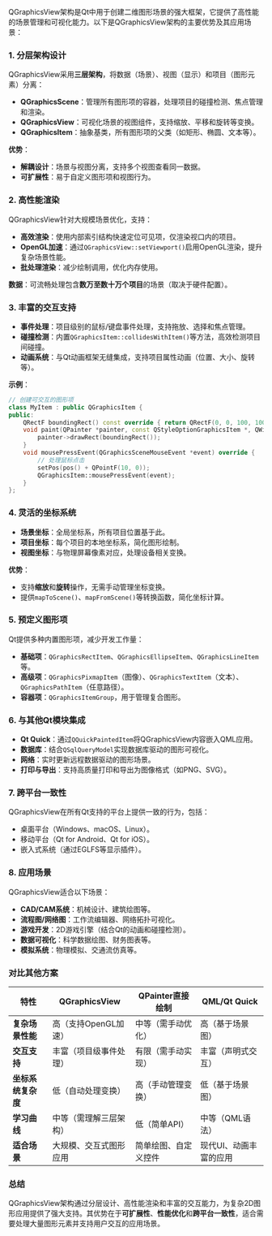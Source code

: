 QGraphicsView架构是Qt中用于创建二维图形场景的强大框架，它提供了高性能的场景管理和可视化能力。以下是QGraphicsView架构的主要优势及其应用场景：


### **1. 分层架构设计**
QGraphicsView采用**三层架构**，将数据（场景）、视图（显示）和项目（图形元素）分离：
- **QGraphicsScene**：管理所有图形项的容器，处理项目的碰撞检测、焦点管理和渲染。
- **QGraphicsView**：可视化场景的视图组件，支持缩放、平移和旋转等变换。
- **QGraphicsItem**：抽象基类，所有图形项的父类（如矩形、椭圆、文本等）。

**优势**：
- **解耦设计**：场景与视图分离，支持多个视图查看同一数据。
- **可扩展性**：易于自定义图形项和视图行为。


### **2. 高性能渲染**
QGraphicsView针对大规模场景优化，支持：
- **高效渲染**：使用内部索引结构快速定位可见项，仅渲染视口内的项目。
- **OpenGL加速**：通过`QGraphicsView::setViewport()`启用OpenGL渲染，提升复杂场景性能。
- **批处理渲染**：减少绘制调用，优化内存使用。

**数据**：可流畅处理包含**数万至数十万个项目**的场景（取决于硬件配置）。


### **3. 丰富的交互支持**
- **事件处理**：项目级别的鼠标/键盘事件处理，支持拖放、选择和焦点管理。
- **碰撞检测**：内置`QGraphicsItem::collidesWithItem()`等方法，高效检测项目间碰撞。
- **动画系统**：与Qt动画框架无缝集成，支持项目属性动画（位置、大小、旋转等）。

**示例**：
```cpp
// 创建可交互的图形项
class MyItem : public QGraphicsItem {
public:
    QRectF boundingRect() const override { return QRectF(0, 0, 100, 100); }
    void paint(QPainter *painter, const QStyleOptionGraphicsItem *, QWidget *) override {
        painter->drawRect(boundingRect());
    }
    void mousePressEvent(QGraphicsSceneMouseEvent *event) override {
        // 处理鼠标点击
        setPos(pos() + QPointF(10, 0));
        QGraphicsItem::mousePressEvent(event);
    }
};
```


### **4. 灵活的坐标系统**
- **场景坐标**：全局坐标系，所有项目位置基于此。
- **项目坐标**：每个项目的本地坐标系，简化图形绘制。
- **视图坐标**：与物理屏幕像素对应，处理设备相关变换。

**优势**：
- 支持**缩放**和**旋转**操作，无需手动管理坐标变换。
- 提供`mapToScene()`、`mapFromScene()`等转换函数，简化坐标计算。


### **5. 预定义图形项**
Qt提供多种内置图形项，减少开发工作量：
- **基础项**：`QGraphicsRectItem`、`QGraphicsEllipseItem`、`QGraphicsLineItem`等。
- **高级项**：`QGraphicsPixmapItem`（图像）、`QGraphicsTextItem`（文本）、`QGraphicsPathItem`（任意路径）。
- **容器项**：`QGraphicsItemGroup`，用于管理复合图形。


### **6. 与其他Qt模块集成**
- **Qt Quick**：通过`QQuickPaintedItem`将QGraphicsView内容嵌入QML应用。
- **数据库**：结合`QSqlQueryModel`实现数据库驱动的图形可视化。
- **网络**：实时更新远程数据驱动的图形场景。
- **打印与导出**：支持高质量打印和导出为图像格式（如PNG、SVG）。


### **7. 跨平台一致性**
QGraphicsView在所有Qt支持的平台上提供一致的行为，包括：
- 桌面平台（Windows、macOS、Linux）。
- 移动平台（Qt for Android、Qt for iOS）。
- 嵌入式系统（通过EGLFS等显示插件）。


### **8. 应用场景**
QGraphicsView适合以下场景：
- **CAD/CAM系统**：机械设计、建筑绘图等。
- **流程图/网络图**：工作流编辑器、网络拓扑可视化。
- **游戏开发**：2D游戏引擎（结合Qt的动画和碰撞检测）。
- **数据可视化**：科学数据绘图、财务图表等。
- **模拟系统**：物理模拟、交通流仿真等。


### **对比其他方案**
| **特性**               | **QGraphicsView**          | **QPainter直接绘制**      | **QML/Qt Quick**         |
|------------------------|----------------------------|--------------------------|--------------------------|
| **复杂场景性能**       | 高（支持OpenGL加速）       | 中等（需手动优化）       | 高（基于场景图）         |
| **交互支持**           | 丰富（项目级事件处理）     | 有限（需手动实现）       | 丰富（声明式交互）       |
| **坐标系统复杂度**     | 低（自动处理变换）         | 高（手动管理变换）       | 低（基于场景图）         |
| **学习曲线**           | 中等（需理解三层架构）     | 低（简单API）            | 中等（QML语法）          |
| **适合场景**           | 大规模、交互式图形应用     | 简单绘图、自定义控件     | 现代UI、动画丰富的应用   |


### **总结**
QGraphicsView架构通过分层设计、高性能渲染和丰富的交互能力，为复杂2D图形应用提供了强大支持。其优势在于**可扩展性**、**性能优化**和**跨平台一致性**，适合需要处理大量图形元素并支持用户交互的应用场景。